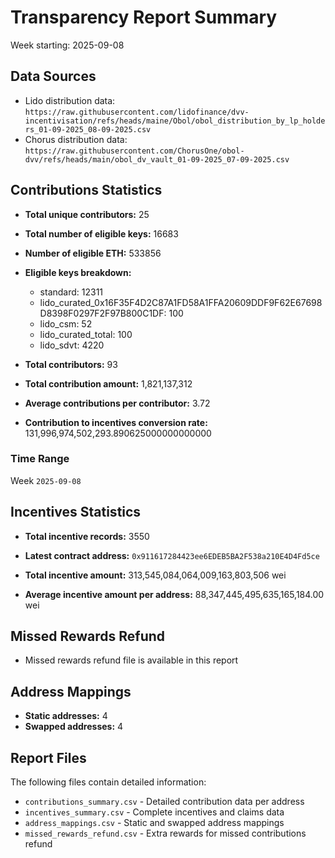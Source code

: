 # Transparency Report Summary
Week starting: 2025-09-08

## Data Sources
- Lido distribution data: `https://raw.githubusercontent.com/lidofinance/dvv-incentivisation/refs/heads/maine/Obol/obol_distribution_by_lp_holders_01-09-2025_08-09-2025.csv`
- Chorus distribution data: `https://raw.githubusercontent.com/ChorusOne/obol-dvv/refs/heads/main/obol_dv_vault_01-09-2025_07-09-2025.csv`

## Contributions Statistics
- **Total unique contributors:** 25
- **Total number of eligible keys:** 16683
- **Number of eligible ETH:** 533856

- **Eligible keys breakdown:**
  - standard: 12311
  - lido_curated_0x16F35F4D2C87A1FD58A1FFA20609DDF9F62E67698D8398F0297F2F97B800C1DF: 100
  - lido_csm: 52
  - lido_curated_total: 100
  - lido_sdvt: 4220

- **Total contributors:** 93
- **Total contribution amount:** 1,821,137,312
- **Average contributions per contributor:** 3.72
- **Contribution to incentives conversion rate:** 131,996,974,502,293.890625000000000000

### Time Range
Week `2025-09-08`

## Incentives Statistics
- **Total incentive records:** 3550
- **Latest contract address:** `0x911617284423ee6EDEB5BA2F538a210E4D4Fd5ce`

- **Total incentive amount:** 313,545,084,064,009,163,803,506 wei
- **Average incentive amount per address:** 88,347,445,495,635,165,184.00 wei

## Missed Rewards Refund
- Missed rewards refund file is available in this report

## Address Mappings
- **Static addresses:** 4
- **Swapped addresses:** 4

## Report Files
The following files contain detailed information:
- `contributions_summary.csv` - Detailed contribution data per address
- `incentives_summary.csv` - Complete incentives and claims data
- `address_mappings.csv` - Static and swapped address mappings
- `missed_rewards_refund.csv` - Extra rewards for missed contributions refund